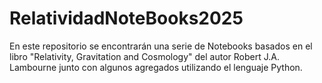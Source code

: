 # RelatividadNoteBooks2025
En este repositorio se encontrarán una serie de Notebooks basados en el libro "Relativity, Gravitation and Cosmology" del autor Robert J.A. Lambourne junto con algunos agregados utilizando el lenguaje Python. 
